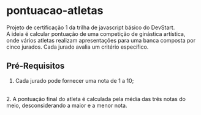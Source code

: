 # pontuacao-atletas

Projeto de certificação 1 da trilha de javascript básico do DevStart. 
<br>
A ideia é calcular pontuação de uma competição de ginástica artística, onde vários atletas realizam apresentações para uma banca composta por cinco jurados. 
Cada jurado avalia um critério específico.
<br>

## Pré-Requisitos
1. Cada jurado pode fornecer uma nota de 1 a 10; 
<br>
2. A pontuação final do atleta é calculada pela média das três notas do meio, desconsiderando a maior e a menor nota.
<br>

